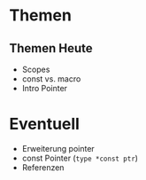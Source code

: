 # Themen

## Themen Heute
- Scopes
- const vs. macro
- Intro Pointer

# Eventuell
- Erweiterung pointer
- const Pointer (`type *const ptr`)
- Referenzen
